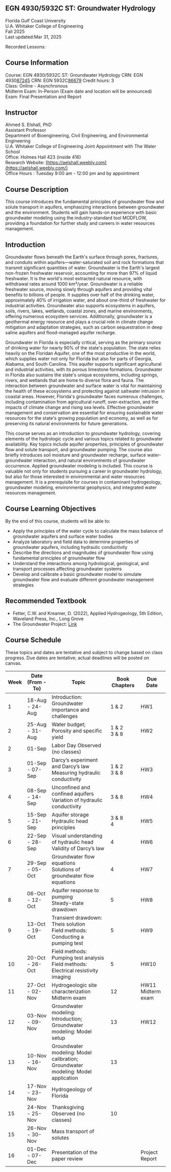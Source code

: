 ## EGN 4930/5932C ST: Groundwater Hydrology
Florida Gulf Coast University  
U.A. Whitaker College of Engineering  
Fall 2025  
Last updated:Mar 31, 2025

Recorded Lessons:

## Course Information
Course: EGN 4930/5932C ST: Groundwater Hydrology
CRN: EGN 4930[87245](https://gulfline.fgcu.edu/pls/fgpo/szkschd.p_showdetail?termcode=202508&crn=87245)
CRN: EGN 5932C[86679](https://gulfline.fgcu.edu/pls/fgpo/szkschd.p_showdetail?termcode=202508&crn=86679)
Credit hours: 3  
Class: Online - Asynchronous   
Midterm Exam: In-Person (Exam date and location will be announced)
Exam: Final Presentation and Report

## Instructor
Ahmed S. Elshall, PhD  
Assistant Professor  
Department of Bioengineering, Civil Engineering, and Environmental Engineering  
U.A. Whitaker College of Engineering Joint Appointment with The Water School  
Office: Holmes Hall 423 (inside 416)  
Research Website: [https://aelshall.weebly.com](https://aelshall.weebly.com/)  
Office Hours : Tuesday 9:00 am - 12:00 pm and by appointment  

## Course Description

This course introduces the fundamental principles of groundwater flow and solute transport in aquifers, emphasizing interactions between groundwater and the environment. Students will gain hands-on experience with basic groundwater modeling using the industry-standard tool MODFLOW, providing a foundation for further study and careers in water resources management.

## Introduction

Groundwater flows beneath the Earth's surface through pores, fractures, and conduits within aquifers—water-saturated soil and rock formations that transmit significant quantities of water. Groundwater is the Earth's largest non-frozen freshwater reservoir, accounting for more than 97% of liquid freshwater. It is the world's most extracted natural resource, with withdrawal rates around 1000 km³/year. Groundwater is a reliable freshwater source, moving slowly through aquifers and providing vital benefits to billions of people. It supplies over half of the drinking water, approximately 40% of irrigation water, and about one-third of freshwater for industrial activities. Groundwater also supports ecosystems in aquifers, soils, rivers, lakes, wetlands, coastal zones, and marine environments, offering numerous ecosystem services. Additionally, groundwater is a geothermal energy resource and plays a crucial role in climate change mitigation and adaptation strategies, such as carbon sequestration in deep saline aquifers and flood-managed aquifer recharge.

Groundwater in Florida is especially critical, serving as the primary source of drinking water for nearly 90% of the state's population. The state relies heavily on the Floridan Aquifer, one of the most productive in the world, which supplies water not only for Florida but also for parts of Georgia, Alabama, and South Carolina. This aquifer supports significant agricultural and industrial activities, with its porous limestone formations. Groundwater in Florida also sustains the state's unique ecosystems, including springs, rivers, and wetlands that are home to diverse flora and fauna. The interaction between groundwater and surface water is vital for maintaining the health of these ecosystems and protecting against saltwater intrusion in coastal areas. However, Florida's groundwater faces numerous challenges, including contamination from agricultural runoff, over-extraction, and the impacts of climate change and rising sea levels. Effective groundwater management and conservation are essential for ensuring sustainable water resources for the state's growing population and economy, as well as for preserving its natural environments for future generations.

This course serves as an introduction to groundwater hydrology, covering elements of the hydrologic cycle and various topics related to groundwater availability. Key topics include aquifer properties, principles of groundwater flow and solute transport, and groundwater pumping. The course also briefly introduces soil moisture and groundwater recharge, surface water-groundwater interaction, and natural environments of groundwater occurrence. Applied groundwater modeling is included. This course is valuable not only for students pursuing a career in groundwater hydrology, but also for those interested in environmental and water resources management. It is a prerequisite for courses in contaminant hydrogeology, groundwater modeling, environmental geophysics, and integrated water resources management.

## Course Learning Objectives

By the end of this course, students will be able to:

- Apply the principles of the water cycle to calculate the mass balance of groundwater aquifers and surface water bodies
- Analyze laboratory and field data to determine properties of groundwater aquifers, including hydraulic conductivity
- Describe the directions and magnitudes of groundwater flow using fundamental principles of groundwater flow
- Understand the interactions among hydrological, geological, and transport processes affecting groundwater systems
- Develop and calibrate a basic groundwater model to simulate groundwater flow and evaluate different groundwater management strategies

## Recommended Textbook
- Fetter, C.W. and Kreamer, D. (2022), Applied Hydrogeology, 5th Edition, Waveland Press, Inc., Long Grove
- The Groundwater Project: [Link](https://gw-project.org/books)


## Course Schedule
These topics and dates are tentative and subject to change based on class progress. Due dates are tentative; actual deadlines will be posted on canvas. 

| Week | Date (From - To)     | Topic                                                                                             | Book Chapters  | Due Date |
|------|----------------------|---------------------------------------------------------------------------------------------|----------------|-----|
| 1    | 18-Aug - 24-Aug      | Introduction: Groundwater importance and challenges                                         | 1 & 2        | HW1 |
| 2    | 25-Aug - 31-Aug      | Water budget;<br>Porosity and specific yield                                                | 1 & 2<br>3 & 8    | HW2 | 
| 2    | 01-Sep               | Labor Day Observed (no classes)                                                             |                |     |
| 3    | 01-Sep - 07-Sep      | Darcy’s experiment and Darcy’s law <br>Measuring hydraulic conductivity                     | 1 & 2<br>3 & 8    | HW3 |
| 4    | 08-Sep - 14-Sep      | Unconfined and confined aquifers <br>Variation of hydraulic conductivity                    | 3 & 8          | HW4 |
| 5    | 15-Sep - 21-Sep      | Aquifer storage <br>Hydraulic head principles                                               | 3 & 8<br> 4   | HW5 |
| 6    | 22-Sep - 28-Sep      | Visual understanding of hydraulic head <br>Validity of Darcy’s law                          | 4              | HW6 |
| 7    | 29-Sep - 05-Oct      | Groundwater flow equations <br>Solutions of groundwater flow equations                      | 4              | HW7 |
| 8    | 06-Oct - 12-Oct      | Aquifer response to pumping <br>Steady-state drawdown                                       | 5              | HW8 |
| 9    | 13-Oct - 19-Oct      | Transient drawdown: Theis solution <br> Field methods: Conducting a pumping test            | 5              | HW9 |
| 10   | 20-Oct - 26-Oct      | Field methods: Pumping test analysis <br> Field methods: Electrical resistivity imaging     | 5              | HW10    |
| 11   | 27-Oct - 02-Nov      | Hydrogeologic site characterization <br> Midterm exam                                       | 12             | HW11 <br>Midterm exam|
| 12   | 03-Nov - 09-Nov      | Groundwater modeling: Introduction;<br>Groundwater modeling: Model setup                    | 13             | HW12  |       
| 13   | 10-Nov - 16-Nov      | Groundwater modeling: Model calibration;<br>Groundwater modeling: Model application         | 13 |                 |
| 14   | 17-Nov - 23-Nov      | Hydrogeology of Florida                                                                     |    |                 |
| 15   | 24-Nov - 25-Nov      | Thanksgiving Observed (no classes)                                                          | 10 |                   |
| 15   | 26-Nov - 30-Nov      | Mass transport of solutes                                                                   |    |                   |
| 16   | 01-Dec - 07-Dec      | Presentation of the paper review                                                            |    | Project Report |


                  
